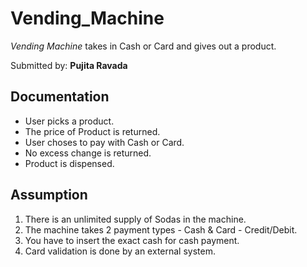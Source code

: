 # Vending_Machine

*Vending Machine* takes in Cash or Card and gives out a product.

Submitted by: **Pujita Ravada**


## Documentation

* User picks a product.
* The price of Product is returned.
* User choses to pay with Cash or Card.
* No excess change is returned.
* Product is dispensed.

## Assumption
1) There is an unlimited supply of Sodas in the machine.
2) The machine takes 2 payment types - Cash & Card - Credit/Debit.
3) You have to insert the exact cash for cash payment.
4) Card validation is done by an external system.



